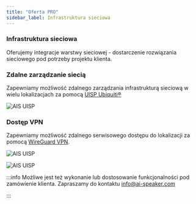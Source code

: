 ```yaml
---
title: "Oferta PRO"
sidebar_label: Infrastruktura sieciowa 
---
```


### <span class="mdi mdi-professional-hexagon"></span> Infrastruktura sieciowa 

Oferujemy integracje warstwy sieciowej - dostarczenie rozwiązania sieciowego pod potrzeby projektu klienta. 


### Zdalne zarządzanie siecią

Zapewniamy możliwość zdalnego zarządzania infrastrukturą sieciową w wielu lokalizacjach za pomocą [UISP Ubiquiti®](https://ai-speaker.uisp.com/nms/login) 

![AIS UISP](/img/en/pro/uisp.png)


### Dostęp VPN

Zapewniamy możliwość zdalnego serwisowego dostępu do lokalizacji za pomocą [WireGuard VPN](https://www.wireguard.com/).

![AIS UISP](/img/en/pro/uisp_map.png)


![AIS UISP](/img/en/pro/uisp_console.png)


:::info
Możliwe jest też wykonanie lub dostosowanie funkcjonalności pod zamówienie klienta. Zapraszamy do kontaktu info@ai-speaker.com

:::




